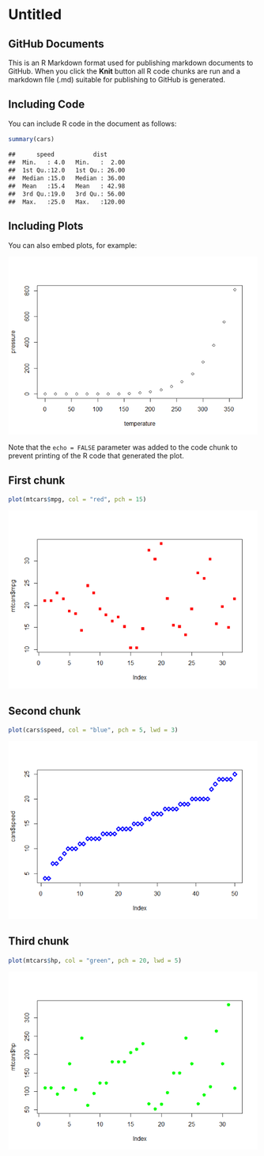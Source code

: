 Untitled
================

## GitHub Documents

This is an R Markdown format used for publishing markdown documents to
GitHub. When you click the **Knit** button all R code chunks are run and
a markdown file (.md) suitable for publishing to GitHub is generated.

## Including Code

You can include R code in the document as follows:

``` r
summary(cars)
```

    ##      speed           dist       
    ##  Min.   : 4.0   Min.   :  2.00  
    ##  1st Qu.:12.0   1st Qu.: 26.00  
    ##  Median :15.0   Median : 36.00  
    ##  Mean   :15.4   Mean   : 42.98  
    ##  3rd Qu.:19.0   3rd Qu.: 56.00  
    ##  Max.   :25.0   Max.   :120.00

## Including Plots

You can also embed plots, for example:

![](gitR_files/figure-gfm/pressure-1.png)<!-- -->

Note that the `echo = FALSE` parameter was added to the code chunk to
prevent printing of the R code that generated the plot.

## First chunk

``` r
plot(mtcars$mpg, col = "red", pch = 15)
```

![](gitR_files/figure-gfm/unnamed-chunk-1-1.png)<!-- -->

## Second chunk

``` r
plot(cars$speed, col = "blue", pch = 5, lwd = 3)
```

![](gitR_files/figure-gfm/unnamed-chunk-2-1.png)<!-- -->

## Third chunk

``` r
plot(mtcars$hp, col = "green", pch = 20, lwd = 5)
```

![](gitR_files/figure-gfm/unnamed-chunk-3-1.png)<!-- -->
